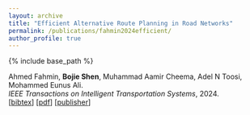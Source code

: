 ```yaml
---
layout: archive
title: "Efficient Alternative Route Planning in Road Networks"
permalink: /publications/fahmin2024efficient/
author_profile: true
---
```


{% include base_path %}

Ahmed Fahmin, **Bojie Shen**, Muhammad Aamir Cheema, Adel N Toosi, Mohammed Eunus Ali.              
<i>IEEE Transactions on Intelligent Transportation Systems</i>, 2024.                    
[<a href="javascript:void(0)" onclick="(function(target, id) { if ($('#' + id).css('display') == 'block') { $('#' + id).hide('fast'); $(target).text('bibtex') } else { $('#' + id).show('fast'); $(target).text('bibtex▲') } })(this, 'bibtex-fahmin2024efficient');">bibtex</a>]
    [[pdf](https://bshen95.github.io/bojieshen.me/files/fahmin2024efficient.pdf)]
    [[publisher](https://ieeexplore.ieee.org/abstract/document/10528790)]
<div id="bibtex-fahmin2024efficient" style="display:none">
<pre>@article{fahmin2024efficient,
  title={Efficient Alternative Route Planning in Road Networks},
  author={Fahmin, Ahmed and Shen, Bojie and Cheema, Muhammad Aamir and Toosi, Adel N and Ali, Mohammed Eunus},
  journal={IEEE Transactions on Intelligent Transportation Systems},
  year={2024},
  publisher={IEEE}
}
</pre></div> 
